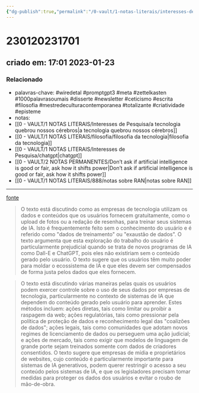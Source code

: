 ```yaml
---
{"dg-publish":true,"permalink":"/0-vault/1-notas-literais/interesses-de-pesquisa/chatgpt-roubou-seu-trabalho-e-agora-oque-faras-pergunta/","tags":["wiredetal","promptgpt3","meta","zettelkasten","1000palavrasoumais","disserte","newsletter","ceticismo","escrita","filosofia","mestredeculturacontemporanea","totalizante","criatividade","episteme"],"dgHomeLink":true,"dgShowLocalGraph":true,"dgShowFileTree":true,"dgEnableSearch":true}
---
```


# 230120231701
## criado em: 17:01 2023-01-23

### Relacionado
- palavras-chave:  #wiredetal #promptgpt3 #meta #zettelkasten #1000palavrasoumais #disserte #newsletter #ceticismo #escrita #filosofia #mestredeculturacontemporanea #totalizante #criatividade #episteme 
- notas: 
- [[0 - VAULT/1 NOTAS LITERAIS/Interesses de Pesquisa/a tecnologia quebrou nossos cérebros\|a tecnologia quebrou nossos cérebros]]
- [[0 - VAULT/1 NOTAS LITERAIS/filosofia/filosofia da tecnologia\|filosofia da tecnologia]]
- [[0 - VAULT/1 NOTAS LITERAIS/Interesses de Pesquisa/chatgpt\|chatgpt]]
- [[0 - VAULT/2 NOTAS PERMANENTES/Don’t ask if artificial intelligence is good or fair, ask how it shifts power\|Don’t ask if artificial intelligence is good or fair, ask how it shifts power]]
- [[0 - VAULT/1 NOTAS LITERAIS/888/notas sobre RAN\|notas sobre RAN]]
---
[fonte](https://www.wired.com/story/chatgpt-generative-artificial-intelligence-regulation/)

>O texto está discutindo como as empresas de tecnologia utilizam os dados e conteúdos que os usuários fornecem gratuitamente, como o upload de fotos ou a redação de resenhas, para treinar seus sistemas de IA. Isto é frequentemente feito sem o conhecimento do usuário e é referido como "dados de treinamento" ou "exaustão de dados". O texto argumenta que esta exploração do trabalho do usuário é particularmente prejudicial quando se trata de novos programas de IA como Dall-E e ChatGPT, pois eles não existiriam sem o conteúdo gerado pelo usuário. O texto sugere que os usuários têm muito poder para moldar o ecossistema de IA e que eles devem ser compensados de forma justa pelos dados que eles fornecem.

>O texto está discutindo várias maneiras pelas quais os usuários podem exercer controle sobre o uso de seus dados por empresas de tecnologia, particularmente no contexto de sistemas de IA que dependem do conteúdo gerado pelo usuário para aprender. Estes métodos incluem: ações diretas, tais como limitar ou proibir a raspagem da web; ações regulatórias, tais como pressionar pela política de proteção de dados e reconhecimento legal das "coalizões de dados"; ações legais, tais como comunidades que adotam novos regimes de licenciamento de dados ou perseguem uma ação judicial; e ações de mercado, tais como exigir que modelos de linguagem de grande porte sejam treinados somente com dados de criadores consentidos. O texto sugere que empresas de mídia e proprietários de websites, cujo conteúdo é particularmente importante para sistemas de IA generativos, podem querer restringir o acesso a seu conteúdo pelos sistemas de IA, e que os legisladores precisam tomar medidas para proteger os dados dos usuários e evitar o roubo de mão-de-obra.

